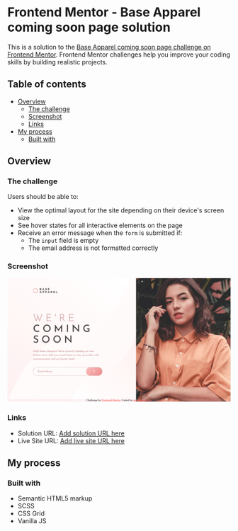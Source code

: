 # Frontend Mentor - Base Apparel coming soon page solution

This is a solution to the [Base Apparel coming soon page challenge on Frontend Mentor](https://www.frontendmentor.io/challenges/base-apparel-coming-soon-page-5d46b47f8db8a7063f9331a0). Frontend Mentor challenges help you improve your coding skills by building realistic projects. 

## Table of contents

- [Overview](#overview)
  - [The challenge](#the-challenge)
  - [Screenshot](#screenshot)
  - [Links](#links)
- [My process](#my-process)
  - [Built with](#built-with)

## Overview

### The challenge

Users should be able to:

- View the optimal layout for the site depending on their device's screen size
- See hover states for all interactive elements on the page
- Receive an error message when the `form` is submitted if:
  - The `input` field is empty
  - The email address is not formatted correctly

### Screenshot

![](images/screenshot.png)

### Links

- Solution URL: [Add solution URL here](https://www.frontendmentor.io/solutions/base-apparel-almost-pixelperfect-PC9WwTHHl)
- Live Site URL: [Add live site URL here](https://apocalypse-suite.github.io/base-apparel/)

## My process

### Built with

- Semantic HTML5 markup
- SCSS
- CSS Grid
- Vanilla JS
